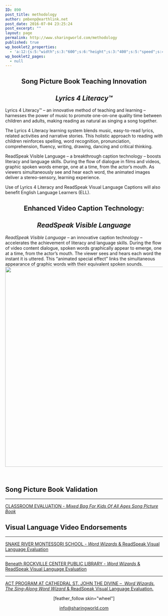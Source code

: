 ```yaml
---
ID: 890
post_title: methodology
author: pmbenp@earthlink.net
post_date: 2016-07-04 23:25:24
post_excerpt: ""
layout: page
permalink: http://www.sharingworld.com/methodology
published: true
wp_booklet2_properties:
  - 'a:12:{s:5:"width";s:3:"600";s:6:"height";s:3:"400";s:5:"speed";s:4:"1000";s:5:"delay";s:4:"5000";s:9:"direction";s:3:"LTR";s:14:"arrows_enabled";b:0;s:20:"page_numbers_enabled";b:1;s:14:"cover_behavior";s:4:"open";s:7:"padding";s:2:"10";s:18:"thumbnails_enabled";b:0;s:13:"popup_enabled";s:0:"";s:5:"theme";s:7:"default";}'
wp_booklet2_pages:
  - null
---
```

<h2 style="text-align: center;"><strong>Song Picture Book Teaching Innovation</strong></h2>
<h2 style="text-align: center;"><em>Lyrics 4 Literacy™</em></h2>

Lyrics 4 Literacy™ – an innovative method of teaching and learning – harnesses the power of music to promote one-on-one quality time between children and adults, making reading as natural as singing a song together.

The Lyrics 4 Literacy learning system blends music, easy-to-read lyrics, related activities and narrative stories. This holistic approach to reading <em>with</em> children reinforces spelling, word recognition, pronunciation, comprehension, fluency, writing, drawing, dancing and critical thinking.

ReadSpeak Visible Language – a breakthrough caption technology – boosts literacy and language skills. During the flow of dialogue in films and videos, graphic spoken words emerge, one at a time, from the actor’s mouth. As viewers simultaneously see and hear each word, the animated images deliver a stereo-sensory, learning experience.

Use of Lyrics 4 Literacy and ReadSpeak Visual Language Captions will also benefit English Language Learners (ELL).
<h2 style="text-align: center;">Enhanced Video Caption Technology:</h2>
<h2 style="text-align: center;"><em>ReadSpeak Visible Language</em></h2>
<em>ReadSpeak Visible Language </em>– an innovative caption technology – accelerates the achievement of literacy and language skills. During the flow of video content dialogue, spoken words graphically appear to emerge, one at a time, from the actor’s mouth. The viewer sees and hears each word the instant it is uttered. This “animated special effect” links the simultaneous appearance of graphic words with their equivalent spoken sounds.

<img class="aligncenter size-full wp-image-1448" src="http://www.sharingworld.com/wp-content/uploads/2016/07/two-images.png" alt="" width="1700" height="640" />

&nbsp;
<div class="text-center"></div>
<h2 class="text-center"><strong>Song Picture Book Validation</strong></h2>

<hr />
<p style="text-align: left;"><a href="http://www.sharingworld.com/wp-content/uploads/2016/03/Classroom-Evaluation.pdf">CLASSROOM EVALUATION - <em>Mixed Bag For Kids Of All Ages</em> <em>Song Picture Book</em></a></p>

<h2></h2>
<h2><strong>Visual Language Video Endorsements</strong></h2>

<hr />
<p style="text-align: left;"><a href="http://www.sharingworld.com/wp-content/uploads/2016/02/validation_snake_river.pdf" target="_blank">SNAKE RIVER MONTESSORI SCHOOL - <em>Word Wizards</em> &amp; ReadSpeak Visual Language Evaluation</a></p>


<hr />
<p style="text-align: left;"><a href="http://www.sharingworld.com/wp-content/uploads/2016/03/RockvilleCenterPL.pdf">Beneath ROCKVILLE CENTER PUBLIC LIBRARY - <em>Word Wizards</em> &amp; ReadSpeak Visual Language Evaluation</a></p>


<hr />
<p style="text-align: left;"><a href="http://www.sharingworld.com/wp-content/uploads/2017/06/SCAN.pdf">ACT PROGRAM AT CATHEDRAL ST. JOHN THE DIVINE –  <em>Word Wizards</em>, <em>The Sing-Along Word Wizard</em> &amp; ReadSpeak Visual Language Evaluation.</a></p>
<p style="text-align: center;">[feather_follow skin="wheel"]</p>
<p style="text-align: center;"><a href="mailto:info@sharingworld.com">info@sharingworld.com</a></p>